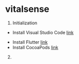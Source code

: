 # vitalsense

1. Initialization
  - Install Visual Studio Code [link](https://code.visualstudio.com/download)
  * Install Flutter [link](https://docs.flutter.dev/get-started/install) 
  * Install CocoaPods [link](https://cocoapods.org/)
2.
